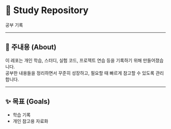 # 📖 Study Repository
 
공부 기록

---     

## 📌 주내용 (About)

이 레포는 개인 학습, 스터디, 실험 코드, 프로젝트 연습 등을 기록하기 위해 만들어졌습니다.  
공부한 내용들을 정리하면서 꾸준히 성장하고, 필요할 때 빠르게 참고할 수 있도록 관리합니다.

---

## ✨ 목표 (Goals)

- 학습 기록  
- 개인 참고용 자료화



